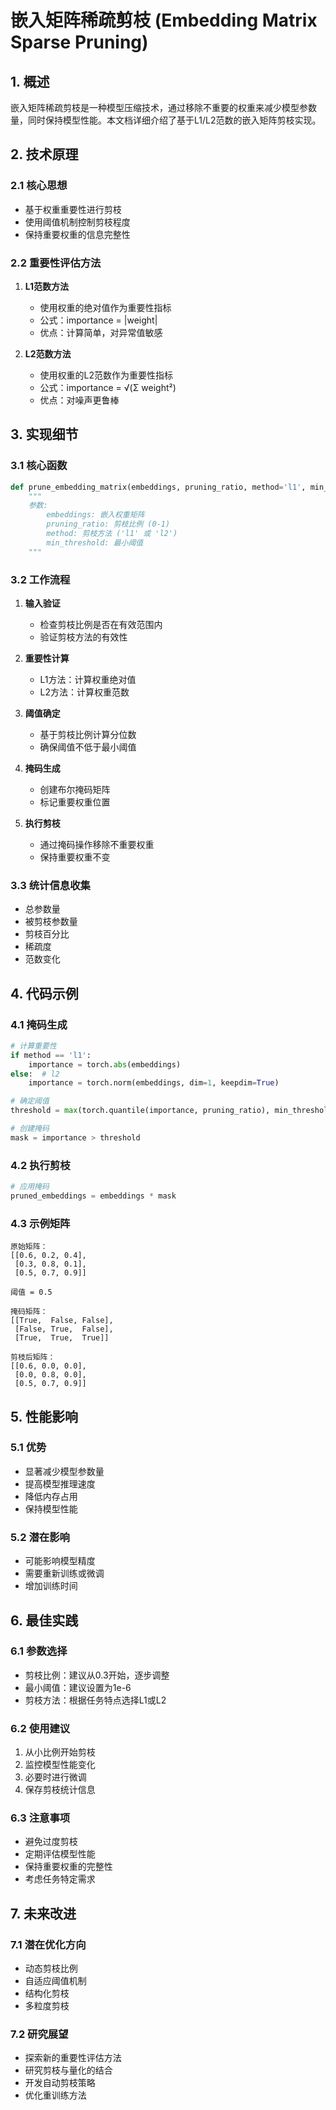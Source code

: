 # 嵌入矩阵稀疏剪枝 (Embedding Matrix Sparse Pruning)

## 1. 概述

嵌入矩阵稀疏剪枝是一种模型压缩技术，通过移除不重要的权重来减少模型参数量，同时保持模型性能。本文档详细介绍了基于L1/L2范数的嵌入矩阵剪枝实现。

## 2. 技术原理

### 2.1 核心思想
- 基于权重重要性进行剪枝
- 使用阈值机制控制剪枝程度
- 保持重要权重的信息完整性

### 2.2 重要性评估方法
1. **L1范数方法**
   - 使用权重的绝对值作为重要性指标
   - 公式：importance = |weight|
   - 优点：计算简单，对异常值敏感

2. **L2范数方法**
   - 使用权重的L2范数作为重要性指标
   - 公式：importance = √(Σ weight²)
   - 优点：对噪声更鲁棒

## 3. 实现细节

### 3.1 核心函数
```python
def prune_embedding_matrix(embeddings, pruning_ratio, method='l1', min_threshold=1e-6):
    """
    参数:
        embeddings: 嵌入权重矩阵
        pruning_ratio: 剪枝比例 (0-1)
        method: 剪枝方法 ('l1' 或 'l2')
        min_threshold: 最小阈值
    """
```

### 3.2 工作流程
1. **输入验证**
   - 检查剪枝比例是否在有效范围内
   - 验证剪枝方法的有效性

2. **重要性计算**
   - L1方法：计算权重绝对值
   - L2方法：计算权重范数

3. **阈值确定**
   - 基于剪枝比例计算分位数
   - 确保阈值不低于最小阈值

4. **掩码生成**
   - 创建布尔掩码矩阵
   - 标记重要权重位置

5. **执行剪枝**
   - 通过掩码操作移除不重要权重
   - 保持重要权重不变

### 3.3 统计信息收集
- 总参数量
- 被剪枝参数量
- 剪枝百分比
- 稀疏度
- 范数变化

## 4. 代码示例

### 4.1 掩码生成
```python
# 计算重要性
if method == 'l1':
    importance = torch.abs(embeddings)
else:  # l2
    importance = torch.norm(embeddings, dim=1, keepdim=True)

# 确定阈值
threshold = max(torch.quantile(importance, pruning_ratio), min_threshold)

# 创建掩码
mask = importance > threshold
```

### 4.2 执行剪枝
```python
# 应用掩码
pruned_embeddings = embeddings * mask
```

### 4.3 示例矩阵
```
原始矩阵：
[[0.6, 0.2, 0.4],
 [0.3, 0.8, 0.1],
 [0.5, 0.7, 0.9]]

阈值 = 0.5

掩码矩阵：
[[True,  False, False],
 [False, True,  False],
 [True,  True,  True]]

剪枝后矩阵：
[[0.6, 0.0, 0.0],
 [0.0, 0.8, 0.0],
 [0.5, 0.7, 0.9]]
```

## 5. 性能影响

### 5.1 优势
- 显著减少模型参数量
- 提高模型推理速度
- 降低内存占用
- 保持模型性能

### 5.2 潜在影响
- 可能影响模型精度
- 需要重新训练或微调
- 增加训练时间

## 6. 最佳实践

### 6.1 参数选择
- 剪枝比例：建议从0.3开始，逐步调整
- 最小阈值：建议设置为1e-6
- 剪枝方法：根据任务特点选择L1或L2

### 6.2 使用建议
1. 从小比例开始剪枝
2. 监控模型性能变化
3. 必要时进行微调
4. 保存剪枝统计信息

### 6.3 注意事项
- 避免过度剪枝
- 定期评估模型性能
- 保持重要权重的完整性
- 考虑任务特定需求

## 7. 未来改进

### 7.1 潜在优化方向
- 动态剪枝比例
- 自适应阈值机制
- 结构化剪枝
- 多粒度剪枝

### 7.2 研究展望
- 探索新的重要性评估方法
- 研究剪枝与量化的结合
- 开发自动剪枝策略
- 优化重训练方法 